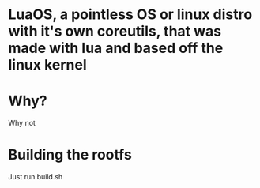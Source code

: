 # LuaOS, a pointless OS or linux distro with it's own coreutils, that was made with lua and based off the linux kernel

# Why?
Why not

# Building the rootfs
Just run build.sh